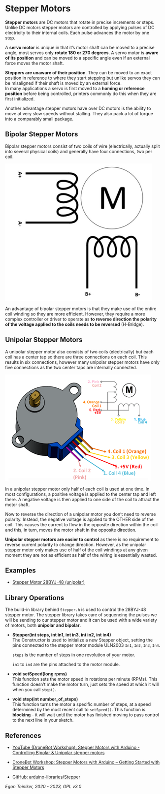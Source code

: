 # Stepper Motors

**Stepper motors** are DC motors that rotate in precise increments or steps. 
Unlike DC motors stepper motors are controlled by applying pulses of DC electricity to their internal coils. Each pulse advances the motor by one step.

A **servo motor** is unique in that it’s motor shaft can be moved to a precise angle, most servos only **rotate 180 or 270 degrees**.
A servo motor is **aware of its position** and can be moved to a specific angle even if an external force moves the motor shaft.

**Steppers are unaware of their position**.  They can be moved to an exact position in reference to where they start stepping but unlike servos they can be misaligned if their shaft is moved by an external force.  
In many applications a servo is first moved to a **homing or reference position** before being controlled, printers commonly do this when they are first initialized.

Another advantage stepper motors have over DC motors is the ability to move at very slow speeds without stalling.
They also pack a lot of torque into a comparably small package.


## Bipolar Stepper Motors
Bipolar stepper motors consist of two coils of wire (electrically, actually split into several physical coils) and generally have four connections, two per coil.  

![Bipolar](figures/Bipolar.png)

An advantage of bipolar stepper motors is that they make use of the entire coil winding so they are more efficient.  However, they require a more complex controller or driver to operate as **to reverse direction the polarity of the voltage applied to the coils needs to be reversed** (H-Bridge).


## Unipolar Stepper Motors
A unipolar stepper motor also consists of two coils (electrically) but each coil has a center tap so there are three connections on each coil.  This results in six connections, however many unipolar stepper motors have only five connections as the two center taps are internally connected.

![Unipolar](figures/Unipolar.png)

In a unipolar stepper motor only half of each coil is used at one time. In most configurations, a positive voltage is applied to the center tap and left there. A negative voltage is then applied to one side of the coil to attract the motor shaft.

Now to reverse the direction of a unipolar motor you don’t need to reverse polarity. Instead, the negative voltage is applied to the OTHER side of the coil. This causes the current to flow in the opposite direction within the coil and this, in turn, moves the motor shaft in the opposite direction.

**Unipolar stepper motors are easier to control** as there is no requirement to reverse current polarity to change direction. However, as the unipolar stepper motor only makes use of half of the coil windings at any given moment they are not as efficient as half of the wiring is essentially wasted.


## Examples

* [Stepper Motor 28BYJ-48 (unipolar)](stepper-28BYJ-48)


## Library Operations 

The build-in library behind `Stepper.h` is used to control the 28BYJ-48 stepper motor.
The stepper library takes care of sequencing the pulses we will be sending to our stepper motor and it can be used with a wide variety of motors, both **unipolar and bipolar**.

* **Stepper(int steps, int in1, int in3, int in2, int in4)**\
    The Constructor is used to initialize a new Stepper object, setting the 
    pins connected to the stepper motor module ULN2003 `In1`, `In2`, `In3`, `In4`.

    `steps` is the number of steps in one revolution of your motor. 
     
    `in1` to `in4` are the pins attached to the motor module.

* **void setSpeed(long rpms)**\
    This function sets the motor speed in rotations per minute (RPMs). This function doesn’t make the motor turn, just sets the speed at which it will when you call `step()`.

* **void step(int number_of_steps)**\
    This function turns the motor a specific number of steps, at a speed determined by the most recent call to `setSpeed()`. This function is **blocking** - it will wait until the motor has finished moving to pass control to the next line in your sketch. 


## References

* [YouTube (DroneBot Workshop): Stepper Motors with Arduino - Controlling Bipolar & Unipolar stepper motors](https://youtu.be/0qwrnUeSpYQ)

* [DroneBot Workshop: Stepper Motors with Arduino – Getting Started with Stepper Motors](https://dronebotworkshop.com/stepper-motors-with-arduino/)

* [GitHub: arduino-libraries/Stepper](https://github.com/arduino-libraries/Stepper)


*Egon Teiniker, 2020 - 2023, GPL v3.0*
